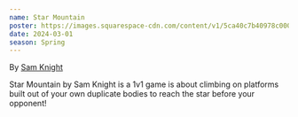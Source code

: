 ```yaml
---
name: Star Mountain
poster: https://images.squarespace-cdn.com/content/v1/5ca40c7b40978c0001458f5d/ac6854b8-dd66-4b8e-8889-89f02e1346ac/28C1C02A-1EB3-49D1-BD5C-7ECCF05E9D07.gif?format=1000w
date: 2024-03-01
season: Spring
---
```


By [Sam Knight](https://imsamknight.com/)

Star Mountain by Sam Knight is a 1v1 game is about climbing on platforms built out of your own duplicate bodies to reach the star before your opponent!
